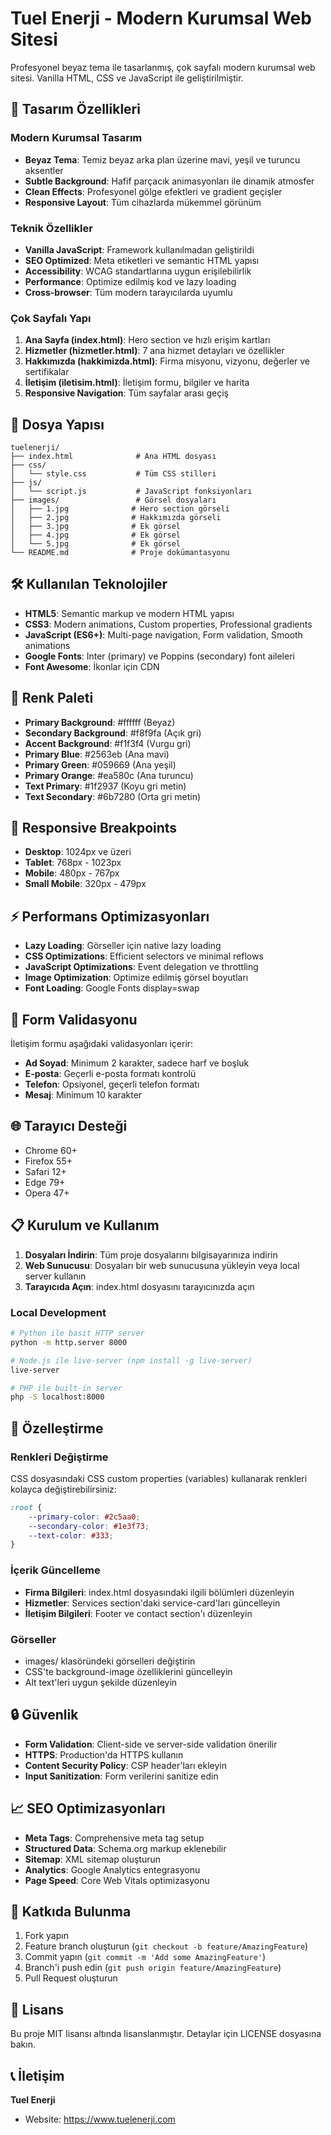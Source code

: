 # Tuel Enerji - Modern Kurumsal Web Sitesi

Profesyonel beyaz tema ile tasarlanmış, çok sayfalı modern kurumsal web sitesi. Vanilla HTML, CSS ve JavaScript ile geliştirilmiştir.

## 🚀 Tasarım Özellikleri

### Modern Kurumsal Tasarım
- **Beyaz Tema**: Temiz beyaz arka plan üzerine mavi, yeşil ve turuncu aksentler
- **Subtle Background**: Hafif parçacık animasyonları ile dinamik atmosfer
- **Clean Effects**: Profesyonel gölge efektleri ve gradient geçişler
- **Responsive Layout**: Tüm cihazlarda mükemmel görünüm

### Teknik Özellikler
- **Vanilla JavaScript**: Framework kullanılmadan geliştirildi
- **SEO Optimized**: Meta etiketleri ve semantic HTML yapısı
- **Accessibility**: WCAG standartlarına uygun erişilebilirlik
- **Performance**: Optimize edilmiş kod ve lazy loading
- **Cross-browser**: Tüm modern tarayıcılarda uyumlu

### Çok Sayfalı Yapı
1. **Ana Sayfa (index.html)**: Hero section ve hızlı erişim kartları
2. **Hizmetler (hizmetler.html)**: 7 ana hizmet detayları ve özellikler
3. **Hakkımızda (hakkimizda.html)**: Firma misyonu, vizyonu, değerler ve sertifikalar
4. **İletişim (iletisim.html)**: İletişim formu, bilgiler ve harita
5. **Responsive Navigation**: Tüm sayfalar arası geçiş

## 📁 Dosya Yapısı

```
tuelenerji/
├── index.html              # Ana HTML dosyası
├── css/
│   └── style.css           # Tüm CSS stilleri
├── js/
│   └── script.js           # JavaScript fonksiyonları
├── images/                 # Görsel dosyaları
│   ├── 1.jpg              # Hero section görseli
│   ├── 2.jpg              # Hakkımızda görseli
│   ├── 3.jpg              # Ek görsel
│   ├── 4.jpg              # Ek görsel
│   └── 5.jpg              # Ek görsel
└── README.md              # Proje dokümantasyonu
```

## 🛠️ Kullanılan Teknolojiler

- **HTML5**: Semantic markup ve modern HTML yapısı
- **CSS3**: Modern animations, Custom properties, Professional gradients
- **JavaScript (ES6+)**: Multi-page navigation, Form validation, Smooth animations
- **Google Fonts**: Inter (primary) ve Poppins (secondary) font aileleri
- **Font Awesome**: İkonlar için CDN

## 🎨 Renk Paleti

- **Primary Background**: #ffffff (Beyaz)
- **Secondary Background**: #f8f9fa (Açık gri)
- **Accent Background**: #f1f3f4 (Vurgu gri)
- **Primary Blue**: #2563eb (Ana mavi)
- **Primary Green**: #059669 (Ana yeşil)
- **Primary Orange**: #ea580c (Ana turuncu)
- **Text Primary**: #1f2937 (Koyu gri metin)
- **Text Secondary**: #6b7280 (Orta gri metin)

## 📱 Responsive Breakpoints

- **Desktop**: 1024px ve üzeri
- **Tablet**: 768px - 1023px
- **Mobile**: 480px - 767px
- **Small Mobile**: 320px - 479px

## ⚡ Performans Optimizasyonları

- **Lazy Loading**: Görseller için native lazy loading
- **CSS Optimizations**: Efficient selectors ve minimal reflows
- **JavaScript Optimizations**: Event delegation ve throttling
- **Image Optimization**: Optimize edilmiş görsel boyutları
- **Font Loading**: Google Fonts display=swap

## 🔧 Form Validasyonu

İletişim formu aşağıdaki validasyonları içerir:

- **Ad Soyad**: Minimum 2 karakter, sadece harf ve boşluk
- **E-posta**: Geçerli e-posta formatı kontrolü
- **Telefon**: Opsiyonel, geçerli telefon formatı
- **Mesaj**: Minimum 10 karakter

## 🌐 Tarayıcı Desteği

- Chrome 60+
- Firefox 55+
- Safari 12+
- Edge 79+
- Opera 47+

## 📋 Kurulum ve Kullanım

1. **Dosyaları İndirin**: Tüm proje dosyalarını bilgisayarınıza indirin
2. **Web Sunucusu**: Dosyaları bir web sunucusuna yükleyin veya local server kullanın
3. **Tarayıcıda Açın**: index.html dosyasını tarayıcınızda açın

### Local Development

```bash
# Python ile basit HTTP server
python -m http.server 8000

# Node.js ile live-server (npm install -g live-server)
live-server

# PHP ile built-in server
php -S localhost:8000
```

## 🎯 Özelleştirme

### Renkleri Değiştirme
CSS dosyasındaki CSS custom properties (variables) kullanarak renkleri kolayca değiştirebilirsiniz:

```css
:root {
    --primary-color: #2c5aa0;
    --secondary-color: #1e3f73;
    --text-color: #333;
}
```

### İçerik Güncelleme
- **Firma Bilgileri**: index.html dosyasındaki ilgili bölümleri düzenleyin
- **Hizmetler**: Services section'daki service-card'ları güncelleyin
- **İletişim Bilgileri**: Footer ve contact section'ı düzenleyin

### Görseller
- images/ klasöründeki görselleri değiştirin
- CSS'te background-image özelliklerini güncelleyin
- Alt text'leri uygun şekilde düzenleyin

## 🔒 Güvenlik

- **Form Validation**: Client-side ve server-side validation önerilir
- **HTTPS**: Production'da HTTPS kullanın
- **Content Security Policy**: CSP header'ları ekleyin
- **Input Sanitization**: Form verilerini sanitize edin

## 📈 SEO Optimizasyonları

- **Meta Tags**: Comprehensive meta tag setup
- **Structured Data**: Schema.org markup eklenebilir
- **Sitemap**: XML sitemap oluşturun
- **Analytics**: Google Analytics entegrasyonu
- **Page Speed**: Core Web Vitals optimizasyonu

## 🤝 Katkıda Bulunma

1. Fork yapın
2. Feature branch oluşturun (`git checkout -b feature/AmazingFeature`)
3. Commit yapın (`git commit -m 'Add some AmazingFeature'`)
4. Branch'i push edin (`git push origin feature/AmazingFeature`)
5. Pull Request oluşturun

## 📄 Lisans

Bu proje MIT lisansı altında lisanslanmıştır. Detaylar için LICENSE dosyasına bakın.

## 📞 İletişim

**Tuel Enerji**
- Website: https://www.tuelenerji.com

